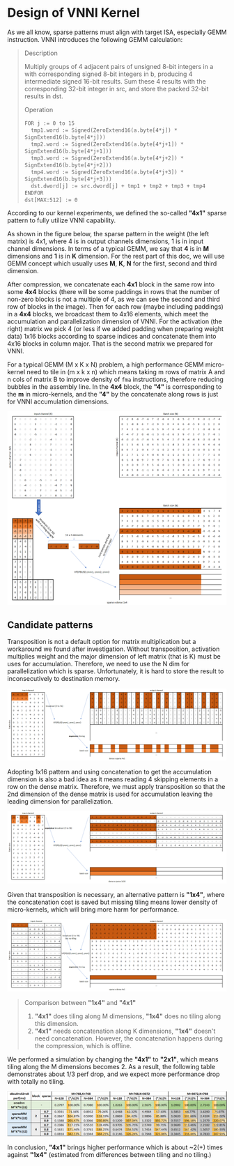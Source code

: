 # Design of VNNI Kernel

As we all know, sparse patterns must align with target ISA, especially GEMM instruction.
VNNI introduces the following GEMM calculation:

> Description
> 
> Multiply groups of 4 adjacent pairs of unsigned 8-bit integers in a with corresponding signed 8-bit integers in b, producing 4 intermediate signed 16-bit results. Sum these 4 results with the corresponding 32-bit integer in src, and store the packed 32-bit results in dst.
> 
> Operation
> 
> ```
> FOR j := 0 to 15
> 	tmp1.word := Signed(ZeroExtend16(a.byte[4*j]) * SignExtend16(b.byte[4*j]))
> 	tmp2.word := Signed(ZeroExtend16(a.byte[4*j+1]) * SignExtend16(b.byte[4*j+1]))
> 	tmp3.word := Signed(ZeroExtend16(a.byte[4*j+2]) * SignExtend16(b.byte[4*j+2]))
> 	tmp4.word := Signed(ZeroExtend16(a.byte[4*j+3]) * SignExtend16(b.byte[4*j+3]))
> 	dst.dword[j] := src.dword[j] + tmp1 + tmp2 + tmp3 + tmp4
> ENDFOR
> dst[MAX:512] := 0
> ```

According to our kernel experiments, we defined the so-called **"4x1"** sparse pattern to fully utilize VNNI capability.

As shown in the figure below, the sparse pattern in the weight (the left matrix) is 4x1, where 4 is in output channels dimensions, 1 is in input channel dimensions. In terms of a typical GEMM, we say that **4** is in **M** dimensions and **1** is in **K** dimension. For the rest part of this doc, we will use GEMM concept which usually uses **M**, **K**, **N** for the first, second and third dimension.

After compression, we concatenate each **4x1** block in the same row into some **4x4** blocks (there will be some paddings in rows that the number of non-zero blocks is not a multiple of 4, as we can see the second and third row of blocks in the image). Then for each row (maybe including paddings) in a **4x4** blocks, we broadcast them to 4x16 elements, which meet the accumulation and parallelization dimension of VNNI. For the activation (the right) matrix we pick 4 (or less if we added padding when preparing weight data) 1x16 blocks according to sparse indices and concatenate them into 4x16 blocks in column major. That is the second matrix we prepared for VNNI.

For a typical GEMM (M x K x N) problem, a high performance GEMM micro-kernel need to tile in (m x k x n) which means taking m rows of matrix A and n cols of matrix B to improve density of ```fma``` instructions, therefore reducing bubbles in the assembly line. In the **4x4** block, the **"4"** is corresponding to the **m** in micro-kernels, and the **"4"** by the concatenate along rows is just for VNNI accumulation dimensions. 

![image](imgs/kernel_vnni_pattern_left_4x1.png)

## Candidate patterns
Transposition is not a default option for matrix multiplication but a workaround we found after investigation. Without transposition, activation multiplies weight and the major dimension of left matrix (that is K) must be uses for accumulation. Therefore, we need to use the N dim for parallelization which is sparse. Unfortunately, it is hard to store the result to inconsecutively to destination memory. 

![image](imgs/kernel_vnni_pattern_right_4x1.png)

Adopting 1x16 pattern and using concatenation to get the accumulation dimension is also a bad idea as it means reading 4 skipping elements in a row on the dense matrix. Therefore, we must apply transposition so that the 2nd dimension of the dense matrix is used for accumulation leaving the leading dimension for parallelization.

![image](imgs/kernel_vnni_pattern_right_1x16.png)

Given that transposition is necessary, an alternative pattern is **"1x4"**, where the concatenation cost is saved but missing tiling means lower density of micro-kernels, which will bring more harm for performance.

![image](imgs/kernel_vnni_pattern_left_1x4.png)

> Comparison between **"1x4"** and **"4x1"**
> 1. **"4x1"** does tiling along M dimensions, **"1x4"** does no tiling along this dimension.
> 2. **"4x1"** needs concatenation along K dimensions, **"1x4"** doesn't need concatenation. However, the concatenation happens during the compression, which is offline.

We performed a simulation by changing the **"4x1"** to **"2x1"**, which means tiling along the M dimensions becomes 2. As a result, the following table demonstrates about 1/3 perf drop, and we expect more performance drop with totally no tiling.

![image](imgs/kernel_vnni_perf.png)

In conclusion, **"4x1"** brings higher performance which is about ~2(+) times against **"1x4"** (estimated from differences between tiling and no tiling.) 
